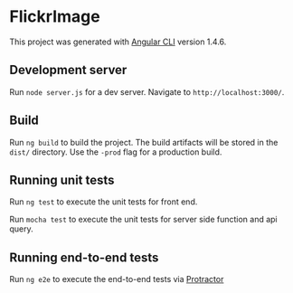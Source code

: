 # FlickrImage

This project was generated with [Angular CLI](https://github.com/angular/angular-cli) version 1.4.6.

## Development server

Run `node server.js` for a dev server. Navigate to `http://localhost:3000/`. 

## Build

Run `ng build` to build the project. The build artifacts will be stored in the `dist/` directory. Use the `-prod` flag for a production build.

## Running unit tests

Run `ng test` to execute the unit tests for front end.

Run `mocha test` to execute the unit tests for server side function and api query.

## Running end-to-end tests

Run `ng e2e` to execute the end-to-end tests via [Protractor](http://www.protractortest.org/)

